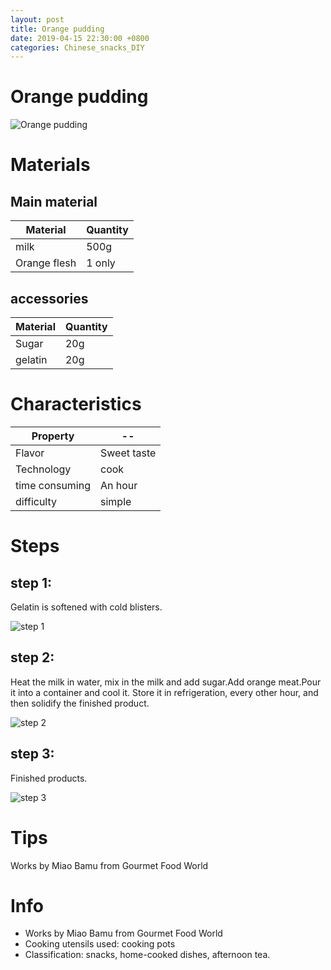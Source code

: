```yaml
---
layout: post
title: Orange pudding
date: 2019-04-15 22:30:00 +0800
categories: Chinese_snacks_DIY
---
```


# Orange pudding

![Orange pudding]({{site.baseurl}}/img/429759/429759.jpg)

# Materials


## Main material

Material|Quantity
--|--
milk|500g
Orange flesh|1 only

## accessories

Material|Quantity
--|--
Sugar|20g
gelatin|20g

# Characteristics

Property|--
--|--
Flavor|Sweet taste
Technology|cook
time consuming|An hour
difficulty|simple

# Steps

## step 1:

Gelatin is softened with cold blisters.

![step 1]({{site.baseurl}}/img/429759/1.jpg)

## step 2:

Heat the milk in water, mix in the milk and add sugar.Add orange meat.Pour it into a container and cool it. Store it in refrigeration, every other hour, and then solidify the finished product.

![step 2]({{site.baseurl}}/img/429759/2.jpg)

## step 3:

Finished products.

![step 3]({{site.baseurl}}/img/429759/3.jpg)

# Tips

Works by Miao Bamu from Gourmet Food World

# Info

- Works by Miao Bamu from Gourmet Food World
- Cooking utensils used: cooking pots
- Classification: snacks, home-cooked dishes, afternoon tea.